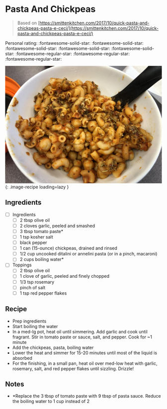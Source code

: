 <!-- Needs Manual Review -->

# Pasta And Chickpeas

> Based on [https://smittenkitchen.com/2017/10/quick-pasta-and-chickpeas-pasta-e-ceci/](https://smittenkitchen.com/2017/10/quick-pasta-and-chickpeas-pasta-e-ceci/)

<!-- {cts} rating=2; (User can specify rating on scale of 1-5) -->
Personal rating: :fontawesome-solid-star: :fontawesome-solid-star: :fontawesome-solid-star: :fontawesome-solid-star: :fontawesome-solid-star: :fontawesome-regular-star: :fontawesome-regular-star: :fontawesome-regular-star:
<!-- {cte} -->

<!-- {cts} name_image=pasta_and_chickpeas.jpeg; (User can specify image name) -->
![pasta_and_chickpeas.jpeg](./pasta_and_chickpeas.jpeg){: .image-recipe loading=lazy }
<!-- {cte} -->

## Ingredients

* [ ] Ingredients
    * [ ] 2 tbsp olive oil
    * [ ] 2 cloves garlic, peeled and smashed
    * [ ] 3 tbsp tomato paste*
    * [ ] 1 tsp kosher salt
    * [ ] black pepper
    * [ ] 1 can (15-ounce) chickpeas, drained and rinsed
    * [ ] 1/2 cup uncooked ditalini or annelini pasta (or in a pinch, macaroni)
    * [ ] 2 cups boiling water*
* [ ] Toppings
    * [ ] 2 tbsp olive oil
    * [ ] 1 clove of garlic, peeled and finely chopped
    * [ ] 1/3 tsp rosemary
    * [ ] pinch of salt
    * [ ] 1 tsp red pepper flakes

## Recipe

* Prep ingredients
* Start boiling the water
* In a med-lg pot, heat oil until simmering. Add garlic and cook until fragrant. Stir in tomato paste or sauce, salt, and pepper. Cook for ~1 minute
* Add the chickpeas, pasta, boiling water
* Lower the heat and simmer for 15-20 minutes until most of the liquid is absorbed
* For the finishing, in a small pan, heat oil over med-low heat with garlic, rosemary, salt, and red pepper flakes until sizzling. Drizzle!

## Notes

* *Replace the 3 tbsp of tomato paste with 9 tbsp of pasta sauce. Reduce the boiling water to 1 cup instead of 2
